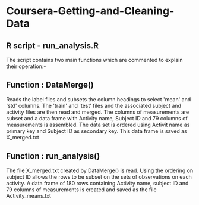 Coursera-Getting-and-Cleaning-Data
==================================
R script - run_analysis.R
-------------------------
The script contains two main functions which are commented to explain their operation:-

Function : DataMerge() 
----------------------
Reads the label files and subsets the column headings to select 'mean' and 'std' columns.
The 'train' and 'test' files and the associated subject and activity files are then read and merged. The columns 
of measurements are subset and a data frame with Activity name, Subject ID and 79 columns of measurements is assembled.
The data set is ordered using Activit name as primary key and Subject ID as secondary key.
This data frame is saved as X_merged.txt

Function : run_analysis()
-------------------------
The file X_merged.txt created by DataMerge() is read. Using the ordering on subject ID allows the rows to be 
subset on the sets of observations on each activity. A data frame of 180 rows containing Activity name, 
subject ID and 79 columns of measurements is created and saved as the file Activity_means.txt

